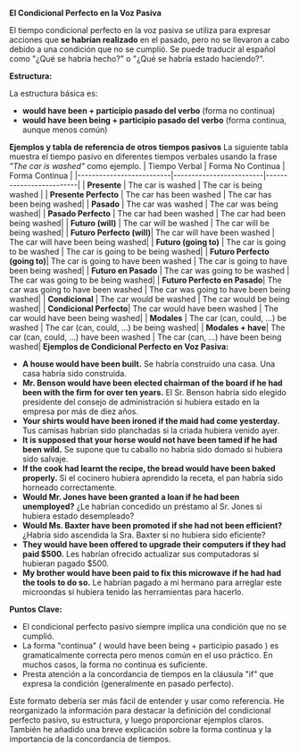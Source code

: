 

**El Condicional Perfecto en la Voz Pasiva**

El tiempo condicional perfecto en la voz pasiva se utiliza para expresar acciones que **se habrían realizado** en el pasado, pero no se llevaron a cabo debido a una condición que no se cumplió.  Se puede traducir al español como "¿Qué se habría hecho?" o "¿Qué se habría estado haciendo?".

**Estructura:**

La estructura básica es:

*   **would have been + participio pasado del verbo** (forma no continua)
*   **would have been being + participio pasado del verbo** (forma continua, aunque menos común)

**Ejemplos y tabla de referencia de otros tiempos pasivos**
La siguiente tabla muestra el tiempo pasivo en diferentes tiempos verbales usando la frase *"The car is washed"* como ejemplo.
| Tiempo Verbal           | Forma No Continua       | Forma Continua           |
|--------------------------|-------------------------|-------------------------|
| **Presente**            | The car is washed       | The car is being washed |
| **Presente Perfecto**   | The car has been washed | The car has been being washed|
| **Pasado**              | The car was washed      | The car was being washed|
| **Pasado Perfecto**     | The car had been washed | The car had been being washed|
| **Futuro (will)**       | The car will be washed  | The car will be being washed|
| **Futuro Perfecto (will)**| The car will have been washed  | The car will have been being washed|
| **Futuro (going to)**   | The car is going to be washed  | The car is going to be being washed|
| **Futuro Perfecto (going to)**| The car is going to have been washed  | The car is going to have been being washed|
| **Futuro en Pasado**    | The car was going to be washed  | The car was going to be being washed|
| **Futuro Perfecto en Pasado**| The car was going to have been washed  | The car was going to have been being washed|
| **Condicional**         | The car would be washed  | The car would be being washed|
| **Condicional Perfecto**| The car would have been washed | The car would have been being washed|
| **Modales**   | The car (can, could, ...) be washed  | The car (can, could, ...) be being washed|
| **Modales + have**| The car (can, could, ...) have been washed  | The car (can, ...) have been being washed|
**Ejemplos de Condicional Perfecto en Voz Pasiva:**

*   **A house would have been built.**   Se habría construido una casa.   Una casa habría sido construida.
*   **Mr. Benson would have been elected chairman of the board if he had been with the firm for over ten years.**   El Sr. Benson habría sido elegido presidente del consejo de administración si hubiera estado en la empresa por más de diez años.
*   **Your shirts would have been ironed if the maid had come yesterday.**   Tus camisas habrían sido planchadas si la criada hubiera venido ayer.
*   **It is supposed that your horse would not have been tamed if he had been wild.**   Se supone que tu caballo no habría sido domado si hubiera sido salvaje.
*   **If the cook had learnt the recipe, the bread would have been baked properly.**   Si el cocinero hubiera aprendido la receta, el pan habría sido horneado correctamente.
*   **Would Mr. Jones have been granted a loan if he had been unemployed?**   ¿Le habrían concedido un préstamo al Sr. Jones si hubiera estado desempleado?
*   **Would Ms. Baxter have been promoted if she had not been efficient?**   ¿Habría sido ascendida la Sra. Baxter si no hubiera sido eficiente?
*   **They would have been offered to upgrade their computers if they had paid $500.**   Les habrían ofrecido actualizar sus computadoras si hubieran pagado $500.
*   **My brother would have been paid to fix this microwave if he had had the tools to do so.**   Le habrían pagado a mi hermano para arreglar este microondas si hubiera tenido las herramientas para hacerlo.

**Puntos Clave:**

*   El condicional perfecto pasivo siempre implica una condición que no se cumplió.
*   La forma "continua" ( would have been being + participio pasado ) es gramaticalmente correcta pero menos común en el uso práctico. En muchos casos, la forma no continua es suficiente.
*   Presta atención a la concordancia de tiempos en la cláusula "if" que expresa la condición (generalmente en pasado perfecto).

Este formato debería ser más fácil de entender y usar como referencia.  He reorganizado la información para destacar la definición del condicional perfecto pasivo, su estructura, y luego proporcionar ejemplos claros.  También he añadido una breve explicación sobre la forma continua y la importancia de la concordancia de tiempos.
